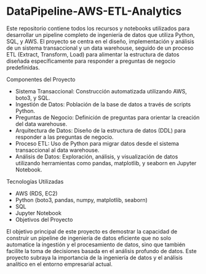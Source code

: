 # DataPipeline-AWS-ETL-Analytics

Este repositorio contiene todos los recursos y notebooks utilizados para desarrollar un pipeline completo de ingeniería de datos que utiliza Python, SQL, y AWS. El proyecto se centra en el diseño, implementación y análisis de un sistema transaccional y un data warehouse, seguido de un proceso ETL (Extract, Transform, Load) para alimentar la estructura de datos diseñada específicamente para responder a preguntas de negocio predefinidas.

Componentes del Proyecto

- Sistema Transaccional: Construcción automatizada utilizando AWS, boto3, y SQL.
- Ingestión de Datos: Población de la base de datos a través de scripts Python.
- Preguntas de Negocio: Definición de preguntas para orientar la creación del data warehouse.
- Arquitectura de Datos: Diseño de la estructura de datos (DDL) para responder a las preguntas de negocio.
- Proceso ETL: Uso de Python para migrar datos desde el sistema transaccional al data warehouse.
- Análisis de Datos: Exploración, análisis, y visualización de datos utilizando herramientas como pandas, matplotlib, y seaborn en Jupyter Notebook.

Tecnologías Utilizadas

- AWS (RDS, EC2)
- Python (boto3, pandas, numpy, matplotlib, seaborn)
- SQL
- Jupyter Notebook
- Objetivos del Proyecto

El objetivo principal de este proyecto es demostrar la capacidad de construir un pipeline de ingeniería de datos eficiente que no solo automatice la ingestión y el procesamiento de datos, sino que también facilite la toma de decisiones basada en el análisis profundo de datos. Este proyecto subraya la importancia de la ingeniería de datos y el análisis analítico en el entorno empresarial actual.
